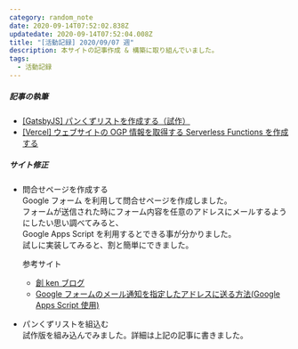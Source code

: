 ```yaml
---
category: random_note
date: 2020-09-14T07:52:02.838Z
updatedate: 2020-09-14T07:52:04.008Z
title: "[活動記録] 2020/09/07 週"
description: 本サイトの記事作成 & 構築に取り組んでいました。
tags:
  - 活動記録
---
```

##### 記事の執筆

- [[GatsbyJS] パンくずリストを作成する（試作）](/tech/2020-09-12-gatsbyjs-パンくずリストを作成する（試作）)
- [[Vercel] ウェブサイトの OGP 情報を取得する Serverless Functions を作成する](https://kotsukotsu.work/tech/2020-09-13-vercel-%E3%82%A6%E3%82%A7%E3%83%96%E3%82%B5%E3%82%A4%E3%83%88%E3%81%AEogp%E6%83%85%E5%A0%B1%E3%82%92%E5%8F%96%E5%BE%97%E3%81%99%E3%82%8B-serverless-functions-%E3%82%92%E4%BD%9C%E6%88%90%E3%81%99%E3%82%8B/)

##### サイト修正

- 問合せページを作成する  
   Google フォーム を利用して問合せページを作成しました。  
   フォームが送信された時にフォーム内容を任意のアドレスにメールするようにしたい思い調べてみると、  
   Google Apps Script を利用するとできる事が分かりました。  
   試しに実装してみると、割と簡単にできました。

  参考サイト

  - [創 ken ブログ](https://souken-blog.com/2019/05/28/gogle-form/)
  - [Google フォームのメール通知を指定したアドレスに送る方法(Google Apps Script 使用)](https://medium.com/@kazunorikamiya/google%E3%83%95%E3%82%A9%E3%83%BC%E3%83%A0%E3%81%AE%E3%83%A1%E3%83%BC%E3%83%AB%E9%80%9A%E7%9F%A5%E3%82%92%E6%8C%87%E5%AE%9A%E3%81%97%E3%81%9F%E3%82%A2%E3%83%89%E3%83%AC%E3%82%B9%E3%81%AB%E9%80%81%E3%82%8B%E6%96%B9%E6%B3%95-google-apps-script%E4%BD%BF%E7%94%A8-4b58f2049bd9)

- パンくずリストを組込む  
  試作版を組み込んでみました。詳細は上記の記事に書きました。